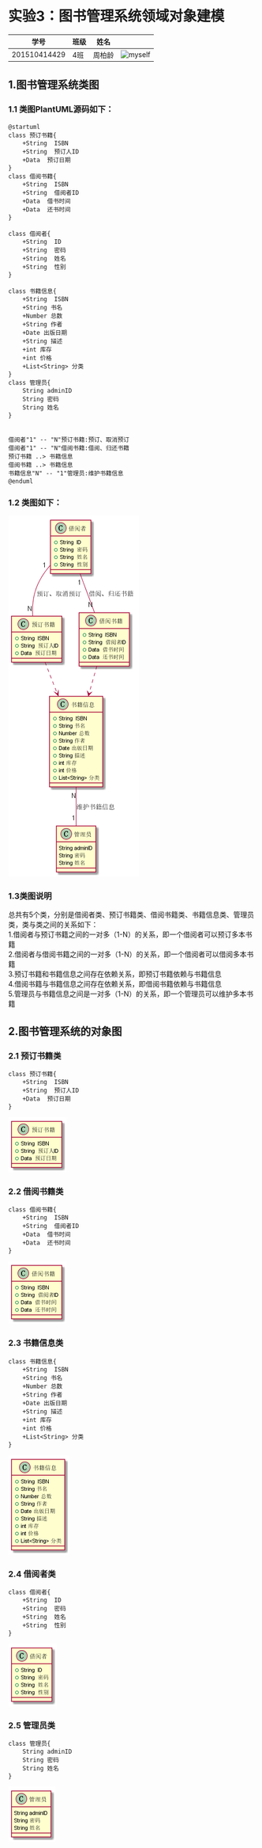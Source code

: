 ﻿实验3：图书管理系统领域对象建模
======
| 学号 | 班级 | 姓名 |  |
| ---- | ---  | ---- | ---- |
| 201510414429 | 4班  |  周柏龄   | ![myself]() |

1.图书管理系统类图
-----
### 1.1 类图PlantUML源码如下：
```
@startuml
class 预订书籍{
    +String  ISBN
    +String  预订人ID
    +Data  预订日期
}
class 借阅书籍{
    +String  ISBN
    +String  借阅者ID
    +Data  借书时间
    +Data  还书时间
}

class 借阅者{
    +String  ID
    +String  密码
    +String  姓名
    +String  性别
}

class 书籍信息{
    +String  ISBN
    +String 书名
    +Number 总数
    +String 作者
    +Date 出版日期
    +String 描述
    +int 库存
    +int 价格
    +List<String> 分类
}
class 管理员{
    String adminID
    String 密码
    String 姓名
}


借阅者"1" -- "N"预订书籍:预订、取消预订
借阅者"1" -- "N"借阅书籍:借阅、归还书籍
预订书籍 ..> 书籍信息
借阅书籍 ..> 书籍信息
书籍信息"N" -- "1"管理员:维护书籍信息
@enduml
```
### 1.2 类图如下：
![类图](./out/library/library.png)

### 1.3类图说明
总共有5个类，分别是借阅者类、预订书籍类、借阅书籍类、书籍信息类、管理员类，类与类之间的关系如下：<br>
1.借阅者与预订书籍之间的一对多（1-N）的关系，即一个借阅者可以预订多本书籍<br>
2.借阅者与借阅书籍之间的一对多（1-N）的关系，即一个借阅者可以借阅多本书籍<br>
3.预订书籍和书籍信息之间存在依赖关系，即预订书籍依赖与书籍信息<br>
4.借阅书籍与书籍信息之间存在依赖关系，即借阅书籍依赖与书籍信息<br>
5.管理员与书籍信息之间是一对多（1-N）的关系，即一个管理员可以维护多本书籍<br>

2.图书管理系统的对象图
---
### 2.1 预订书籍类
```
class 预订书籍{
    +String  ISBN
    +String  预订人ID
    +Data  预订日期
}
```
![预订书籍类](./out/1/1.png)

### 2.2 借阅书籍类
```
class 借阅书籍{
    +String  ISBN
    +String  借阅者ID
    +Data  借书时间
    +Data  还书时间
}
```
![借阅书籍类](./out/2/2.png)

### 2.3 书籍信息类
```
class 书籍信息{
    +String  ISBN
    +String 书名
    +Number 总数
    +String 作者
    +Date 出版日期
    +String 描述
    +int 库存
    +int 价格
    +List<String> 分类
}
```
![书籍信息类](./out/5/5.png)

### 2.4 借阅者类
```
class 借阅者{
    +String  ID
    +String  密码
    +String  姓名
    +String  性别
}
```
![借阅者类](./out/3/3.png)


### 2.5 管理员类
```
class 管理员{
    String adminID
    String 密码
    String 姓名
}
```
![管理员类](./out/6/6.png)
